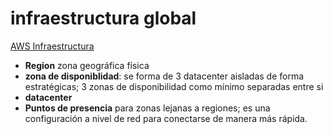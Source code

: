 # infraestructura global

[AWS Infraestructura](https://aws.amazon.com/es/about-aws/global-infrastructure/regions_az/)


- **Region** zona geográfica física
- **zona de disponiblidad**: se forma de 3 datacenter aisladas de forma estratégicas; 3 zonas de disponibilidad como mínimo separadas entre si
- **datacenter**
- **Puntos de presencia** para zonas lejanas a regiones; es una configuración a nivel de red para conectarse de manera más rápida.
